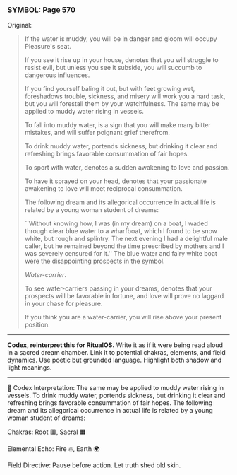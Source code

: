 ### SYMBOL: Page 570

Original:
> If the water is muddy, you will be in danger and gloom will
> occupy Pleasure's seat.
> 
> 
> If you see it rise up in your house, denotes that you will struggle
> to resist evil, but unless you see it subside, you will succumb
> to dangerous influences.
> 
> 
> If you find yourself baling it out, but with feet growing wet,
> foreshadows trouble, sickness, and misery will work you
> a hard task, but you will forestall them by your watchfulness.
> The same may be applied to muddy water rising in vessels.
> 
> 
> To fall into muddy water, is a sign that you will make many bitter mistakes,
> and will suffer poignant grief therefrom.
> 
> 
> To drink muddy water, portends sickness, but drinking it clear
> and refreshing brings favorable consummation of fair hopes.
> 
> 
> To sport with water, denotes a sudden awakening to love and passion.
> 
> 
> To have it sprayed on your head, denotes that your passionate
> awakening to love will meet reciprocal consummation.
> 
> 
> The following dream and its allegorical occurrence in actual life
> is related by a young woman student of dreams:
> 
> 
> ``Without knowing how, I was (in my dream) on a boat,
> I waded through clear blue water to a wharfboat, which I found
> to be snow white, but rough and splintry. The next evening I
> had a delightful male caller, but he remained beyond the time
> prescribed by mothers and I was severely censured for it.''
> The blue water and fairy white boat were the disappointing
> prospects in the symbol.
> 
> 
> _Water-carrier_.
> 
> 
> To see water-carriers passing in your dreams, denotes that your
> prospects will be favorable in fortune, and love will prove
> no laggard in your chase for pleasure.
> 
> 
> If you think you are a water-carrier, you will rise above
> your present position.

---

**Codex, reinterpret this for RitualOS.**
Write it as if it were being read aloud in a sacred dream chamber.
Link it to potential chakras, elements, and field dynamics.
Use poetic but grounded language.
Highlight both shadow and light meanings.

---

🔁 Codex Interpretation:
The same may be applied to muddy water rising in vessels. To drink muddy water, portends sickness, but drinking it clear and refreshing brings favorable consummation of fair hopes. The following dream and its allegorical occurrence in actual life is related by a young woman student of dreams:

Chakras: Root 🟥, Sacral 🟧

Elemental Echo: Fire 🔥, Earth 🌍

Field Directive: Pause before action. Let truth shed old skin.
